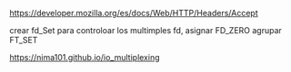 https://developer.mozilla.org/es/docs/Web/HTTP/Headers/Accept


crear fd_Set para controloar los multimples fd,
asignar FD_ZERO
agrupar FT_SET


https://nima101.github.io/io_multiplexing


